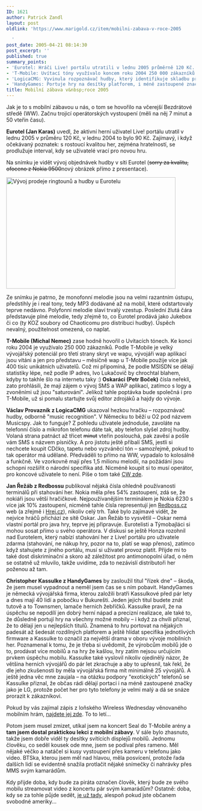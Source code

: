 ```yaml
---
ID: 1621
author: Patrick Zandl
layout: post
oldlink: 'https://www.marigold.cz/item/mobilni-zabava-v-roce-2005

  '
post_date: 2005-04-21 08:14:30
post_excerpt: ''
published: true
summary_points:
- 'Eurotel: Hráči Live! portálu utratili v lednu 2005 průměrně 120 Kč.'
- 'T-Mobile: Uvítací tóny využívalo koncem roku 2004 250 000 zákazníků.'
- 'LogicaCMG: Vyvinula rozpoznávač hudby, který identifikuje skladbu přes telefon.'
- 'HandyGames: Portuje hry na desítky platforem, i méně zastoupené značky LG.'
title: Mobilní zábava v&nbsp;roce 2005
---
```


<p>Jak je to s mobilní zábavou u nás, o tom se hovořilo na včerejší Bezdrátové středě (WW). Začnu trojicí operátorských vystoupení (měli na něj 7 minut a 50 vteřin času).</p>

<p><strong>Eurotel (Jan Karas)</strong> uvedl, že aktivní herní uživatel Live! portálu utratil v lednu 2005 v průměru 120 Kč, v lednu 2004 to bylo 90 Kč. Zajímavý, i když očekávaný poznatek: s rostoucí kvalitou her, zejména hratelností, se prodlužuje interval, kdy se uživatelé vrací pro novou hru. </p>

<p>Na snímku je vidět vývoj objednávek hudby v síti Eurotel (<s>sorry za kvalitu, ofoceno z Nokia 9500</s>nový obrázek přímo z presentace).</p>

<p><img src="/wp-content/uploads/20050422-ringtone-et.jpg" alt="Vývoj prodeje ringtounů a hudby u Eurotelu" width="450" height="296" /></p>

<p>Ze snímku je patrno, že monofonní melodie jsou na velmi razantním ústupu, předstihly je i real tony, tedy MP3 dodávané až na mobil, které odstartovaly teprve nedávno. Polyfonní melodie slaví trvalý vzestup. Poslední žlutá čára představuje plné melodie, tedy zřejmě to, co Eurotel prodává jako Jukebox či co (ty KOZ soubory od Chaoticomu pro distribuci hudby). Úspěch nevalný, použitelnost omezená, co naplat. </p>

<p><strong>T-Mobile (Michal Nemec)</strong> zase hodně hovořil o Uvítacích tónech. Ke konci roku 2004 je využívalo 250 000 zákazníků. Podle T-Mobile je velký vývojářský potenciál pro třetí strany skryt ve wapu, vývojáři wap aplikací jsou vítáni a jen pro představu – měsíčně wap u T-Mobile použije více jak 400 tisíc unikátních uživatelů. Což mi připomíná, že podle MSISDN se dělají statistiky lépe, než podle IP adres, Ivo Lukačovič by chrochtal blahem, kdyby to takhle šlo na internetu taky :)
<strong>
Oskaráci (Petr Boček)</strong> čísla neřekli, zato prohlásili, že mají zájem o vývoj SMS a WAP aplikací, zatímco s logy a zvoněními už jsou "saturování". Jelikož tahle poptávka bude společná i pro T-Mobile, už si pomalu startujte svůj editor zdrojáků a hajdy do vývoje. </p>

<p><strong>Václav Provazník z LogicaCMG</strong> ukazoval hezkou hračku – rozpoznávač hudby, odborně "music recognition". V Německu to běží u O2 pod názvem Musicspy. Jak to funguje? Z pohledu uživatele jednoduše, zavoláte na telefonní číslo a mikrofon telefonu dáte tak, aby telefon slyšel zdroj hudby. Volaná strana patnáct až třicet <s>minut</s> vteřin poslouchá, pak zavěsí a pošle vám SMS s názvem písničky. A pro jistotu ještě přibalí SMS, jestli si nechcete koupit CDčko, tapetu nebo vyzváněcí tón – samozřejmě, pokud to tak operátor má udělané. Předváděli to přímo na WW, vypadalo to kolosálně a funkčně. Ve vzorkovně mají přes 1,5 milionu melodií, na požádání jsou schopni rozšířit o národní specifika atd. Nicméně koupit si to musí operátor, pro koncové uživatele to není. Píše o tom také <a href="http://www.computerworld.cz/cw.nsf/ID/32EA78A39F5ED359C1256FE90048EF2B">CW zde</a>.</p>

<p><strong>Jan Řežáb z Redbossu</strong> publikoval nějaká čísla ohledně používanosti terminálů při stahování her. Nokia měla přes 54% zastoupení, zdá se, že nokiáři jsou větší hračičkové. Nejpoužívanějším terminálem je Nokia 6230 s více jak 10% zastoupení, nicméně tahle čísla representují jen <a href="http://www.redboss.cz">Redboss.cz</a> web (a zřejmě i <a href="http://mobil.hrej.cz/">Hrej.cz</a>), nikoliv celý trh. Také bylo zajímavé vidět, že nejvíce hráčů přichází ze sítě Oskar. Jan Řežáb to vysvětlil – Oskar nemá vlastní portál pro java hry, teprve jej připravuje. Eurotelisti a Týmobajláci si mohou sosat přímo u svého operátora. V diskusi se ještě Honza rozohnil nad Eurotelem, který nabízí stahování her z Live! portálu pro uživatele zdarma (stahování, ne nákup hry, pozor na to, platí se wap přenos), zatímco když stahujete z jiného portálu, musí si uživatel provoz platit. Přijde mi to také dost diskriminační a skoro až záležitost pro antimonopolní úřad, o něm se ostatně už mluvilo, takže uvidíme, zda to nezávislí distributoři her poženou až tam. </p>

<p><strong>Christopher Kassulke z HandyGames</strong> by zasloužil titul "řízek dne" – škoda, že jsem musel vypadnout a neměl jsem čas se s ním pobavit. HandyGames je německá vývojářská firma, kterou založili bratři Kassulkové před pár lety a dnes mají 40 lidí a pobočku v Bukurešti. Jeden jejich titul budete znát tutově a to Townsmen, lamače herních žebříčků. Kassulke  pravil, že na úspěchu se nepodílí jen dobrý herní nápad a precizní realizace, ale také to, že důsledně portují hry na všechny možné mobily – i když za chvíli přiznal, že to dělají jen u nejlepších titulů. Znamená to hru portovat na nějakých padesát až šedesát rozdílných platforem a ještě hlídat specifika jednotlivých firmware a Kassulke to označil za největší drama v oboru vývoje mobilních her. Poznamenal k tomu, že je třeba si uvědomit, že výrobcům mobilů jde o to, prodávat více mobilů a na hry že kašlou, hry zatím nejsou určujícím prvkem úspěchu mobilu. Kassulke také vyslovil nikoliv ojedinělý názor, že většina herních vývojářů do pár let zkrachuje a aby to upřesnil, tak řekl, že dle jeho zkušenosti by měla vývojářská firma mít minimálně 25 vývojářů. A ještě jedna věc mne zaujala – na otázku podpory "exotických" telefonů se Kassulke přiznal, že občas rádi dělají portaci i na méně zastoupené značky jako je LG, protože počet her pro tyto telefony je velmi malý a dá se snáze prorazit k zákazníkovi. </p>

<p>Pokud by vás zajímal zápis z loňského Wireless Wednesday věnovaného mobilním hrám, <a href="/item/mobilni-hry-na-bezdratove-strede">najdete jej zde</a>. To to letí…</p>

<p>Potom jsem musel zmizet, utíkal jsem na koncert Seal do T-Mobile arény a <b>tam jsem dostal praktickou lekci z mobilní zábavy</b>. V sále bylo zhasnuto, takže jsem dobře viděl ty desítky svítících displejů mobilů. Jednomu člověku, co seděl kousek ode mne, jsem se podíval přes rameno. Měl nějaké véčko a natáčel si kusy vystoupení přes kameru v telefonu jako video. BTSka, kterou jsem měl nad hlavou, měla posvícení, protože řada dalších lidí se evidentně snažila protlačit nějaké snímečky či nahrávky přes MMS svým kamarádům. </p>

<p>Kdy přijde doba, kdy bude za piráta označen člověk, který bude ze svého mobilu streamovat video z koncertu pár svým kamarádům? Ostatně: doba, kdy se za tohle půjde sedět, <a href="http://technet.idnes.cz/tec_aktuality.asp?r=tec_aktuality&amp;c=A050420_160305_tec_aktuality_kuz">je už tady</a>, alespoň pokud jste občanem svobodné ameriky...
</p>